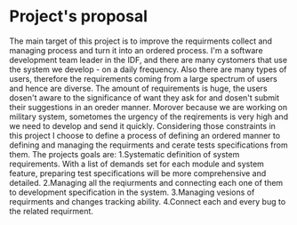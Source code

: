 # Project's proposal
The main target of this project is to improve the requirments collect and managing process and turn it into an ordered process. I'm a 
software development team leader in the IDF, and there are many cystomers that use the system we develop - on a daily frequency. Also there 
are many types of users, therefore the requirements coming from a large spectrum of users and hence are diverse. The amount of requirements 
is huge, the users dosen't aware to the significance of want they ask for and dosen't submit their suggestions in an oreder manner. Morover 
because we are working on military system, sometomes the urgency of the reqirements is very high and we need to develop and send it 
quickly. Considering those constraints in this project I choose to define a process of defining an ordered manner to defining and managing 
the requirments and cerate tests specifications from them.
The projects goals are:
1.Systematic definition of system requirements. With a list of demands set for each module and system feature, preparing test specifications will be more comprehensive and detailed.
2.Managing all the reqiurments and connecting each one of them to development specification in the system.
3.Managing vesions of requirments and changes tracking ability.
4.Connect each and every bug to the related requirment.
